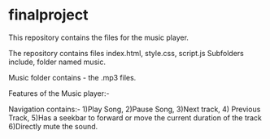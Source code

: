 # finalproject


This repository contains the files for the music player.

The repository contains files index.html, style.css, script.js Subfolders include, folder named music.

Music folder contains - the .mp3 files.

Features of the Music player:-

Navigation contains:- 1)Play Song, 
2)Pause Song, 
3)Next track, 
4) Previous Track, 
5)Has a seekbar to forward or move the current duration of the track
6)Directly mute the sound.


